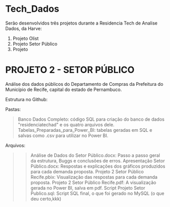# Tech_Dados
Serão desenvolvidos três projetos durante a Residencia Tech de Analise Dados, da Harve:
1. Projeto Olist
2. Projeto Setor Público
3. Projeto

# PROJETO 2 - SETOR PÚBLICO 

Análise dos dados públicos do Departamento de Compras da Prefeitura do Município de Recife, capital do estado de Pernambuco.

Estrutura no Github:

Pastas:
> Banco Dados Completo: código SQL para criação do banco de dados "residenciatechad" e os quatro arquivos dele.
> Tabelas_Preparadas_para_Power_BI: tabelas geradas em SQL e salvas como .csv para utilizar no Power BI.

Arquivos:
>> Análise de Dados do Setor Público.docx: Passo a passo geral da estrutura, Buggs e conclusões de erros.
>> Apresentação Setor Público.docx: Respostas e explicações dos gráficos produzidos para cada demanda proposta.
>> Projeto 2 Setor Público Recife.pbix: Visualização das respostas para cada demanda proposta.
>> Projeto 2 Setor Público Recife.pdf: A visualização gerada no Power BI, salva em pdf.
>> Script Projeto Setor Publico.sql: Script SQL final, o que foi gerado no MySQL (o que deu certo,kkk)

